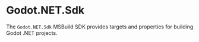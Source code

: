 # Godot.NET.Sdk

The `Godot.NET.Sdk` MSBuild SDK provides targets and properties for building Godot .NET projects.
